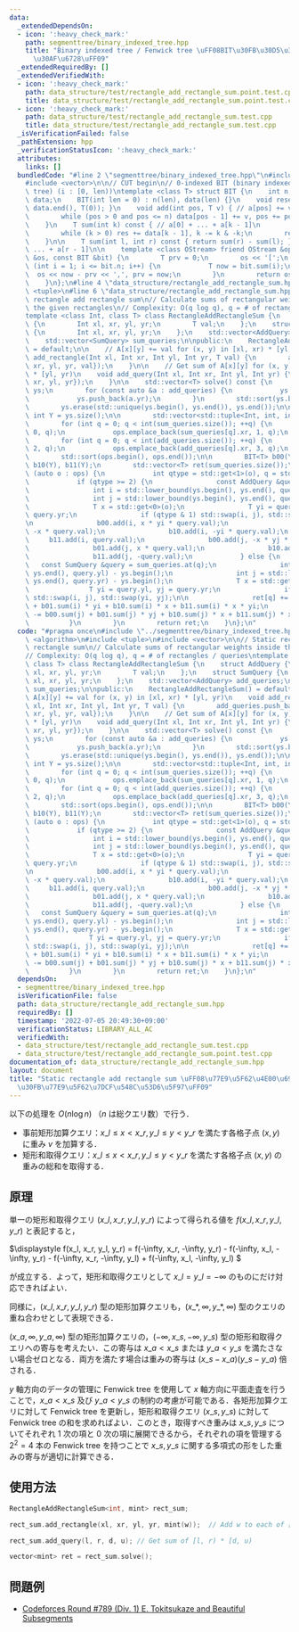 ```yaml
---
data:
  _extendedDependsOn:
  - icon: ':heavy_check_mark:'
    path: segmenttree/binary_indexed_tree.hpp
    title: "Binary indexed tree / Fenwick tree \uFF08BIT\u30FB\u30D5\u30A7\u30CB\u30C3\
      \u30AF\u6728\uFF09"
  _extendedRequiredBy: []
  _extendedVerifiedWith:
  - icon: ':heavy_check_mark:'
    path: data_structure/test/rectangle_add_rectangle_sum.point.test.cpp
    title: data_structure/test/rectangle_add_rectangle_sum.point.test.cpp
  - icon: ':heavy_check_mark:'
    path: data_structure/test/rectangle_add_rectangle_sum.test.cpp
    title: data_structure/test/rectangle_add_rectangle_sum.test.cpp
  _isVerificationFailed: false
  _pathExtension: hpp
  _verificationStatusIcon: ':heavy_check_mark:'
  attributes:
    links: []
  bundledCode: "#line 2 \"segmenttree/binary_indexed_tree.hpp\"\n#include <algorithm>\n\
    #include <vector>\n\n// CUT begin\n// 0-indexed BIT (binary indexed tree / Fenwick\
    \ tree) (i : [0, len))\ntemplate <class T> struct BIT {\n    int n;\n    std::vector<T>\
    \ data;\n    BIT(int len = 0) : n(len), data(len) {}\n    void reset() { std::fill(data.begin(),\
    \ data.end(), T(0)); }\n    void add(int pos, T v) { // a[pos] += v\n        pos++;\n\
    \        while (pos > 0 and pos <= n) data[pos - 1] += v, pos += pos & -pos;\n\
    \    }\n    T sum(int k) const { // a[0] + ... + a[k - 1]\n        T res = 0;\n\
    \        while (k > 0) res += data[k - 1], k -= k & -k;\n        return res;\n\
    \    }\n\n    T sum(int l, int r) const { return sum(r) - sum(l); } // a[l] +\
    \ ... + a[r - 1]\n\n    template <class OStream> friend OStream &operator<<(OStream\
    \ &os, const BIT &bit) {\n        T prv = 0;\n        os << '[';\n        for\
    \ (int i = 1; i <= bit.n; i++) {\n            T now = bit.sum(i);\n          \
    \  os << now - prv << ',', prv = now;\n        }\n        return os << ']';\n\
    \    }\n};\n#line 4 \"data_structure/rectangle_add_rectangle_sum.hpp\"\n#include\
    \ <tuple>\n#line 6 \"data_structure/rectangle_add_rectangle_sum.hpp\"\n\n// Static\
    \ rectangle add rectangle sum\n// Calculate sums of rectangular weights inside\
    \ the given rectangles\n// Complexity: O(q log q), q = # of rectangles / queries\n\
    template <class Int, class T> class RectangleAddRectangleSum {\n    struct AddQuery\
    \ {\n        Int xl, xr, yl, yr;\n        T val;\n    };\n    struct SumQuery\
    \ {\n        Int xl, xr, yl, yr;\n    };\n    std::vector<AddQuery> add_queries;\n\
    \    std::vector<SumQuery> sum_queries;\n\npublic:\n    RectangleAddRectangleSum()\
    \ = default;\n\n    // A[x][y] += val for (x, y) in [xl, xr) * [yl, yr)\n    void\
    \ add_rectangle(Int xl, Int xr, Int yl, Int yr, T val) {\n        add_queries.push_back(AddQuery{xl,\
    \ xr, yl, yr, val});\n    }\n\n    // Get sum of A[x][y] for (x, y) in [xl, xr)\
    \ * [yl, yr)\n    void add_query(Int xl, Int xr, Int yl, Int yr) {\n        sum_queries.push_back(SumQuery{xl,\
    \ xr, yl, yr});\n    }\n\n    std::vector<T> solve() const {\n        std::vector<Int>\
    \ ys;\n        for (const auto &a : add_queries) {\n            ys.push_back(a.yl);\n\
    \            ys.push_back(a.yr);\n        }\n        std::sort(ys.begin(), ys.end());\n\
    \        ys.erase(std::unique(ys.begin(), ys.end()), ys.end());\n\n        const\
    \ int Y = ys.size();\n\n        std::vector<std::tuple<Int, int, int>> ops;\n\
    \        for (int q = 0; q < int(sum_queries.size()); ++q) {\n            ops.emplace_back(sum_queries[q].xl,\
    \ 0, q);\n            ops.emplace_back(sum_queries[q].xr, 1, q);\n        }\n\
    \        for (int q = 0; q < int(add_queries.size()); ++q) {\n            ops.emplace_back(add_queries[q].xl,\
    \ 2, q);\n            ops.emplace_back(add_queries[q].xr, 3, q);\n        }\n\
    \        std::sort(ops.begin(), ops.end());\n\n        BIT<T> b00(Y), b01(Y),\
    \ b10(Y), b11(Y);\n        std::vector<T> ret(sum_queries.size());\n        for\
    \ (auto o : ops) {\n            int qtype = std::get<1>(o), q = std::get<2>(o);\n\
    \            if (qtype >= 2) {\n                const AddQuery &query = add_queries.at(q);\n\
    \                int i = std::lower_bound(ys.begin(), ys.end(), query.yl) - ys.begin();\n\
    \                int j = std::lower_bound(ys.begin(), ys.end(), query.yr) - ys.begin();\n\
    \                T x = std::get<0>(o);\n                T yi = query.yl, yj =\
    \ query.yr;\n                if (qtype & 1) std::swap(i, j), std::swap(yi, yj);\n\
    \n                b00.add(i, x * yi * query.val);\n                b01.add(i,\
    \ -x * query.val);\n                b10.add(i, -yi * query.val);\n           \
    \     b11.add(i, query.val);\n                b00.add(j, -x * yj * query.val);\n\
    \                b01.add(j, x * query.val);\n                b10.add(j, yj * query.val);\n\
    \                b11.add(j, -query.val);\n            } else {\n             \
    \   const SumQuery &query = sum_queries.at(q);\n                int i = std::lower_bound(ys.begin(),\
    \ ys.end(), query.yl) - ys.begin();\n                int j = std::lower_bound(ys.begin(),\
    \ ys.end(), query.yr) - ys.begin();\n                T x = std::get<0>(o);\n \
    \               T yi = query.yl, yj = query.yr;\n                if (qtype & 1)\
    \ std::swap(i, j), std::swap(yi, yj);\n\n                ret[q] += b00.sum(i)\
    \ + b01.sum(i) * yi + b10.sum(i) * x + b11.sum(i) * x * yi;\n                ret[q]\
    \ -= b00.sum(j) + b01.sum(j) * yj + b10.sum(j) * x + b11.sum(j) * x * yj;\n  \
    \          }\n        }\n        return ret;\n    }\n};\n"
  code: "#pragma once\n#include \"../segmenttree/binary_indexed_tree.hpp\"\n#include\
    \ <algorithm>\n#include <tuple>\n#include <vector>\n\n// Static rectangle add\
    \ rectangle sum\n// Calculate sums of rectangular weights inside the given rectangles\n\
    // Complexity: O(q log q), q = # of rectangles / queries\ntemplate <class Int,\
    \ class T> class RectangleAddRectangleSum {\n    struct AddQuery {\n        Int\
    \ xl, xr, yl, yr;\n        T val;\n    };\n    struct SumQuery {\n        Int\
    \ xl, xr, yl, yr;\n    };\n    std::vector<AddQuery> add_queries;\n    std::vector<SumQuery>\
    \ sum_queries;\n\npublic:\n    RectangleAddRectangleSum() = default;\n\n    //\
    \ A[x][y] += val for (x, y) in [xl, xr) * [yl, yr)\n    void add_rectangle(Int\
    \ xl, Int xr, Int yl, Int yr, T val) {\n        add_queries.push_back(AddQuery{xl,\
    \ xr, yl, yr, val});\n    }\n\n    // Get sum of A[x][y] for (x, y) in [xl, xr)\
    \ * [yl, yr)\n    void add_query(Int xl, Int xr, Int yl, Int yr) {\n        sum_queries.push_back(SumQuery{xl,\
    \ xr, yl, yr});\n    }\n\n    std::vector<T> solve() const {\n        std::vector<Int>\
    \ ys;\n        for (const auto &a : add_queries) {\n            ys.push_back(a.yl);\n\
    \            ys.push_back(a.yr);\n        }\n        std::sort(ys.begin(), ys.end());\n\
    \        ys.erase(std::unique(ys.begin(), ys.end()), ys.end());\n\n        const\
    \ int Y = ys.size();\n\n        std::vector<std::tuple<Int, int, int>> ops;\n\
    \        for (int q = 0; q < int(sum_queries.size()); ++q) {\n            ops.emplace_back(sum_queries[q].xl,\
    \ 0, q);\n            ops.emplace_back(sum_queries[q].xr, 1, q);\n        }\n\
    \        for (int q = 0; q < int(add_queries.size()); ++q) {\n            ops.emplace_back(add_queries[q].xl,\
    \ 2, q);\n            ops.emplace_back(add_queries[q].xr, 3, q);\n        }\n\
    \        std::sort(ops.begin(), ops.end());\n\n        BIT<T> b00(Y), b01(Y),\
    \ b10(Y), b11(Y);\n        std::vector<T> ret(sum_queries.size());\n        for\
    \ (auto o : ops) {\n            int qtype = std::get<1>(o), q = std::get<2>(o);\n\
    \            if (qtype >= 2) {\n                const AddQuery &query = add_queries.at(q);\n\
    \                int i = std::lower_bound(ys.begin(), ys.end(), query.yl) - ys.begin();\n\
    \                int j = std::lower_bound(ys.begin(), ys.end(), query.yr) - ys.begin();\n\
    \                T x = std::get<0>(o);\n                T yi = query.yl, yj =\
    \ query.yr;\n                if (qtype & 1) std::swap(i, j), std::swap(yi, yj);\n\
    \n                b00.add(i, x * yi * query.val);\n                b01.add(i,\
    \ -x * query.val);\n                b10.add(i, -yi * query.val);\n           \
    \     b11.add(i, query.val);\n                b00.add(j, -x * yj * query.val);\n\
    \                b01.add(j, x * query.val);\n                b10.add(j, yj * query.val);\n\
    \                b11.add(j, -query.val);\n            } else {\n             \
    \   const SumQuery &query = sum_queries.at(q);\n                int i = std::lower_bound(ys.begin(),\
    \ ys.end(), query.yl) - ys.begin();\n                int j = std::lower_bound(ys.begin(),\
    \ ys.end(), query.yr) - ys.begin();\n                T x = std::get<0>(o);\n \
    \               T yi = query.yl, yj = query.yr;\n                if (qtype & 1)\
    \ std::swap(i, j), std::swap(yi, yj);\n\n                ret[q] += b00.sum(i)\
    \ + b01.sum(i) * yi + b10.sum(i) * x + b11.sum(i) * x * yi;\n                ret[q]\
    \ -= b00.sum(j) + b01.sum(j) * yj + b10.sum(j) * x + b11.sum(j) * x * yj;\n  \
    \          }\n        }\n        return ret;\n    }\n};\n"
  dependsOn:
  - segmenttree/binary_indexed_tree.hpp
  isVerificationFile: false
  path: data_structure/rectangle_add_rectangle_sum.hpp
  requiredBy: []
  timestamp: '2022-07-05 20:49:30+09:00'
  verificationStatus: LIBRARY_ALL_AC
  verifiedWith:
  - data_structure/test/rectangle_add_rectangle_sum.test.cpp
  - data_structure/test/rectangle_add_rectangle_sum.point.test.cpp
documentation_of: data_structure/rectangle_add_rectangle_sum.hpp
layout: document
title: "Static rectangle add rectangle sum \uFF08\u77E9\u5F62\u4E00\u69D8\u52A0\u7B97\
  \u30FB\u77E9\u5F62\u7DCF\u548C\u53D6\u5F97\uFF09"
---
```


以下の処理を $O(n \log n)$ （$n$ は総クエリ数）で行う．

- 事前矩形加算クエリ：$x\_l \le x < x\_r, y\_l \le y < y\_r$ を満たす各格子点 $(x, y)$ に重み $v$ を加算する．
- 矩形和取得クエリ：$x\_l \le x < x\_r, y\_l \le y < y\_r$ を満たす各格子点 $(x, y)$ の重みの総和を取得する．

## 原理

単一の矩形和取得クエリ $(x\_l, x\_r, y\_l, y\_r)$ によって得られる値を $f(x\_l, x\_r, y\_l, y\_r)$ と表記すると，


$\displaystyle
    f(x\_l, x\_r, y\_l, y\_r) = f(-\infty, x\_r, -\infty, y\_r) - f(-\infty, x\_l, -\infty, y\_r) - f(-\infty, x\_r, -\infty, y\_l) + f(-\infty, x\_l, -\infty, y\_l)
$

が成立する．よって，矩形和取得クエリとして $x\_l = y\_l = -\infty$ のものにだけ対応できればよい．

同様に，$(x\_l, x\_r, y\_l, y\_r)$ 型の矩形加算クエリも，$(x\_*, \infty, y\_*, \infty)$ 型のクエリの重ね合わせとして表現できる．

$(x\_a, \infty, y\_a, \infty)$ 型の矩形加算クエリの，$(-\infty, x\_s, -\infty, y\_s)$ 型の矩形和取得クエリへの寄与を考えたい．この寄与は $x\_a < x\_s$ または $y\_a < y\_s$ を満たさない場合ゼロとなる．両方を満たす場合は重みの寄与は $(x\_s - x\_a)(y\_s - y\_a)$ 倍される．

$y$ 軸方向のデータの管理に Fenwick tree を使用して $x$ 軸方向に平面走査を行うことで，$x\_a < x\_s$ 及び $y\_a < y\_s$ の制約の考慮が可能である．各矩形加算クエリに対して Fenwick tree を更新し，矩形和取得クエリ $(x\_s, y\_s)$ に対して Fenwick tree の和を求めればよい．このとき，取得すべき重みは $x\_s, y\_s$ についてそれぞれ $1$ 次の項と $0$ 次の項に展開できるから，それぞれの項を管理する $2^2 = 4$ 本の Fenwick tree を持つことで $x\_s, y\_s$ に関する多項式の形をした重みの寄与が適切に計算できる．

## 使用方法

```cpp
RectangleAddRectangleSum<int, mint> rect_sum;

rect_sum.add_rectangle(xl, xr, yl, yr, mint(w));  // Add w to each of [xl, xr) * [yl, yr)

rect_sum.add_query(l, r, d, u); // Get sum of [l, r) * [d, u)

vector<mint> ret = rect_sum.solve();
```

## 問題例

- [Codeforces Round #789 (Div. 1) E. Tokitsukaze and Beautiful Subsegments](https://codeforces.com/contest/1677/problem/E)
